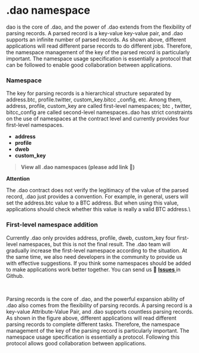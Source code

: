 # .dao namespace

dao is the core of .dao, and the power of .dao extends from the flexibility of parsing records. A parsed record is a key-value key-value pair, and .dao supports an infinite number of parsed records. As shown above, different applications will read different parse records to do different jobs. Therefore, the namespace management of the key of the parsed record is particularly important. The namespace usage specification is essentially a protocol that can be followed to enable good collaboration between applications.

### Namespace

The key for parsing records is a hierarchical structure separated by address.btc, profile.twitter, custom\_key.bitcc \_config, etc. Among them, address, profile, custom\_key are called first-level namespaces; btc , twitter, bitcc\_config are called second-level namespaces..dao has strict constraints on the use of namespaces at the contract level and currently provides four first-level namespaces.

* **address**
* **profile**
* **dweb**
* **custom\_key**

> **View all .dao namespaces (please add link 🔗)**

**Attention**

The .dao contract does not verify the legitimacy of the value of the parsed record, .dao just provides a convention. For example, in general, users will set the address.btc value to a BTC address. But when using this value, applications should check whether this value is really a valid BTC address.\


### First-level namespace addition

Currently .dao only provides address, profile, dweb, custom\_key four first-level namespaces, but this is not the final result. The .dao team will gradually increase the first-level namespace according to the situation. At the same time, we also need developers in the community to provide us with effective suggestions. If you think some namespaces should be added to make applications work better together. You can send us 🔗 [**Issues** ](https://github.com/DIDAO-id/ENS-CN)in Github.

<figure><img src="https://bytedancecampus1.feishu.cn/space/api/box/stream/download/asynccode/?code=MDFkMzdjOWU4NzVlZmUwZjBkZGFlYzI0NjVjOTZlY2Ffd05yT2c3MUxJT3NwbVR4QzhITjZRakFiajdPQmhBcEpfVG9rZW46Ym94Y25scUhhTUZYbllUM3dqVmYzaGxjQlRoXzE2Nzc1ODQxODA6MTY3NzU4Nzc4MF9WNA" alt=""><figcaption></figcaption></figure>

\
Parsing records is the core of .dao, and the powerful expansion ability of .dao also comes from the flexibility of parsing records. A parsing record is a key-value Attribute-Value Pair, and .dao supports countless parsing records. As shown in the figure above, different applications will read different parsing records to complete different tasks. Therefore, the namespace management of the key of the parsing record is particularly important. The namespace usage specification is essentially a protocol. Following this protocol allows good collaboration between applications.

